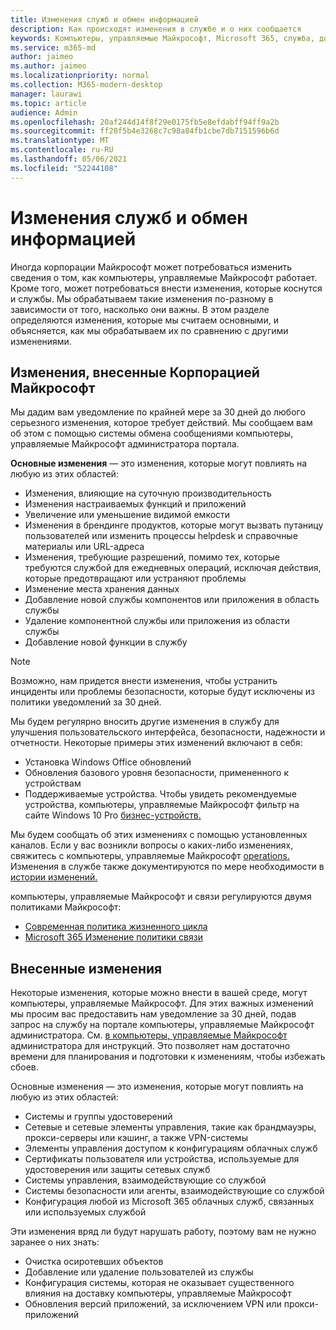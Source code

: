 ```yaml
---
title: Изменения служб и обмен информацией
description: Как происходят изменения в службе и о них сообщается
keywords: Компьютеры, управляемые Майкрософт, Microsoft 365, служба, документация
ms.service: m365-md
author: jaimeo
ms.author: jaimeo
ms.localizationpriority: normal
ms.collection: M365-modern-desktop
manager: laurawi
ms.topic: article
audience: Admin
ms.openlocfilehash: 20af244d14f8f29e0175fb5e8efdabff94ff9a2b
ms.sourcegitcommit: ff20f5b4e3268c7c98a84fb1cbe7db7151596b6d
ms.translationtype: MT
ms.contentlocale: ru-RU
ms.lasthandoff: 05/06/2021
ms.locfileid: "52244108"
---
```

# <a name="service-changes-and-communication"></a>Изменения служб и обмен информацией

Иногда корпорации Майкрософт может потребоваться изменить сведения о том, как компьютеры, управляемые Майкрософт работает. Кроме того, может потребоваться внести изменения, которые коснутся и службы. Мы обрабатываем такие изменения по-разному в зависимости от того, насколько они важны. В этом разделе определяются изменения, которые мы считаем основными, и объясняется, как мы обрабатываем их по сравнению с другими изменениями.



## <a name="changes-made-by-microsoft"></a>Изменения, внесенные Корпорацией Майкрософт

Мы дадим вам уведомление по крайней мере за 30 дней до любого серьезного изменения, которое требует действий. Мы сообщаем вам об этом с помощью системы обмена сообщениями компьютеры, управляемые Майкрософт администратора портала.

**Основные изменения** — это изменения, которые могут повлиять на любую из этих областей:
- Изменения, влияющие на суточную производительность
- Изменения настраиваемых функций и приложений
- Увеличение или уменьшение видимой емкости
- Изменения в брендинге продуктов, которые могут вызвать путаницу пользователей или изменить процессы helpdesk и справочные материалы или URL-адреса
- Изменения, требующие разрешений, помимо тех, которые требуются службой для ежедневных операций, исключая действия, которые предотвращают или устраняют проблемы
- Изменение места хранения данных
- Добавление новой службы компонентов или приложения в область службы
- Удаление компонентной службы или приложения из области службы
- Добавление новой функции в службу

> [!NOTE]
> Возможно, нам придется внести изменения, чтобы устранить инциденты или проблемы безопасности, которые будут исключены из политики уведомлений за 30 дней.

Мы будем регулярно вносить другие изменения в службу для улучшения пользовательского интерфейса, безопасности, надежности и отчетности. Некоторые примеры этих изменений включают в себя:

- Установка Windows Office обновлений
- Обновления базового уровня безопасности, примененного к устройствам
- Поддерживаемые устройства. Чтобы увидеть рекомендуемые устройства, компьютеры, управляемые Майкрософт фильтр на сайте Windows 10 Pro [бизнес-устройств.](https://www.microsoft.com/windowsforbusiness/view-all-devices)

Мы будем сообщать об этих изменениях с помощью установленных каналов. Если у вас возникли вопросы о каких-либо изменениях, свяжитесь с компьютеры, управляемые Майкрософт [operations.](../working-with-managed-desktop/admin-support.md) Изменения в службе также документируются по мере необходимости в [истории изменений.](../change-history-managed-desktop.md)

компьютеры, управляемые Майкрософт и связи регулируются двумя политиками Майкрософт:
- [Современная политика жизненного цикла](https://support.microsoft.com/help/30881/modern-lifecycle-policy)
- [Microsoft 365 Изменение политики связи](/office365/admin/manage/message-center)

## <a name="changes-you-make"></a>Внесенные изменения

Некоторые изменения, которые можно внести в вашей среде, могут компьютеры, управляемые Майкрософт. Для этих важных изменений мы просим вас предоставить нам уведомление за 30 дней, подав запрос на службу на портале компьютеры, управляемые Майкрософт администратора. См. [в компьютеры, управляемые Майкрософт](../working-with-managed-desktop/admin-support.md) администратора для инструкций. Это позволяет нам достаточно времени для планирования и подготовки к изменениям, чтобы избежать сбоев.

Основные изменения — это изменения, которые могут повлиять на любую из этих областей:

- Системы и группы удостоверений
- Сетевые и сетевые элементы управления, такие как брандмауэры, прокси-серверы или кэшинг, а также VPN-системы
- Элементы управления доступом к конфигурациям облачных служб
- Сертификаты пользователя или устройства, используемые для удостоверения или защиты сетевых служб
- Системы управления, взаимодействующие со службой
- Системы безопасности или агенты, взаимодействующие со службой
- Конфигурация любой из Microsoft 365 облачных служб, связанных или используемых службой

Эти изменения вряд ли будут нарушать работу, поэтому вам не нужно заранее о них знать:

- Очистка осиротевших объектов
- Добавление или удаление пользователей из службы
- Конфигурация системы, которая не оказывает существенного влияния на доставку компьютеры, управляемые Майкрософт
- Обновления версий приложений, за исключением VPN или прокси-приложений